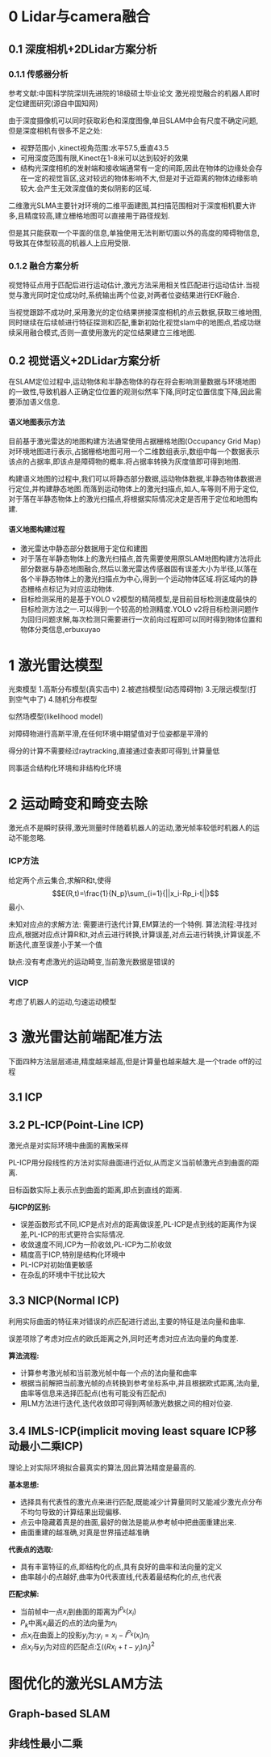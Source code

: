 # 0 Lidar与camera融合

## 0.1 深度相机+2DLidar方案分析

### 0.1.1 传感器分析

参考文献:中国科学院深圳先进院的18级硕士毕业论文 激光视觉融合的机器人即时定位建图研究(源自中国知网)

由于深度摄像机可以同时获取彩色和深度图像,单目SLAM中会有尺度不确定问题,但是深度相机有很多不足之处:
* 视野范围小 ,kinect视角范围:水平57.5,垂直43.5
* 可用深度范围有限,Kinect在1-8米可以达到较好的效果
* 结构光深度相机的发射端和接收端通常有一定的间距,因此在物体的边缘处会存在一定的视觉盲区,这对较远的物体影响不大,但是对于近距离的物体边缘影响较大.会产生无效深度值的类似阴影的区域.

二维激光SLMA主要针对环境的二维平面建图,其扫描范围相对于深度相机要大许多,且精度较高,建立栅格地图可以直接用于路径规划.

但是其只能获取一个平面的信息,单独使用无法判断切面以外的高度的障碍物信息,导致其在体型较高的机器人上应用受限.
 
### 0.1.2 融合方案分析

视觉特征点用于匹配后进行运动估计,激光方法采用相关性匹配进行运动估计.当视觉与激光同时定位成功时,系统输出两个位姿,对两者位姿结果进行EKF融合.

当视觉跟踪不成功时,采用激光的定位结果拼接深度相机的点云数据,获取三维地图,同时继续在后续帧进行特征探测和匹配,重新初始化视觉slam中的地图点,若成功继续采用融合模式,否则一直使用激光的定位结果建立三维地图.

## 0.2 视觉语义+2DLidar方案分析

在SLAM定位过程中,运动物体和半静态物体的存在将会影响测量数据与环境地图的一致性,导致机器人正确定位位置的观测似然率下降,同时定位置信度下降,因此需要添加语义信息.

#### 语义地图表示方法

目前基于激光雷达的地图构建方法通常使用占据栅格地图(Occupancy Grid Map)对环境地图进行表示,占据栅格地图可用一个二维数组表示,数组中每一个数据表示该点的占据率,即该点是障碍物的概率.将占据率转换为灰度值即可得到地图.

构建语义地图的过程中,我们可以将静态部分数据,运动物体数据,半静态物体数据进行定位,并构建静态地图.而落到运动物体上的激光扫描点,如人,车等则不用于定位,对于落在半静态物体上的激光扫描点,将根据实际情况决定是否用于定位和地图构建.

#### 语义地图构建过程

* 激光雷达中静态部分数据用于定位和建图
* 对于落在半静态物体上的激光扫描点,首先需要使用原SLAM地图构建方法将此部分数据与静态地图融合,然后以激光雷达传感器固有误差大小为半径,以落在各个半静态物体上的激光扫描点为中心,得到一个运动物体区域.将区域内的静态栅格点标记为对应运动物体.
* 目标检测采用的是基于YOLO v2模型的精简模型,是目前目标检测速度最快的目标检测方法之一.可以得到一个较高的检测精度.YOLO v2将目标检测问题作为回归问题求解,每次检测只需要进行一次前向过程即可以同时得到物体位置和物体分类信息,erbuxuyao

# 1 激光雷达模型

光束模型
1.高斯分布模型(真实击中) 2.被遮挡模型(动态障碍物) 3.无限远模型(打到空气中了) 4.随机分布模型
 

似然场模型(likelihood model)

对障碍物进行高斯平滑,在任何环境中期望值对于位姿都是平滑的

得分的计算不需要经过raytracking,直接通过查表即可得到,计算量低

同事适合结构化环境和非结构化环境

# 2 运动畸变和畸变去除
激光点不是瞬时获得,激光测量时伴随着机器人的运动,激光帧率较低时机器人的运动不能忽略.

### ICP方法
给定两个点云集合,求解R和t,使得
$$E(R,t)=\frac{1}{N_p}\sum_{i=1}{||x_i-Rp_i-t||}$$
最小.

未知对应点的求解方法:
需要进行迭代计算,EM算法的一个特例.
算法流程:寻找对应点,根据对应点计算R和t,对点云进行转换,计算误差,对点云进行转换,计算误差,不断迭代,直至误差小于某一个值

缺点:没有考虑激光的运动畸变,当前激光数据是错误的
### VICP
考虑了机器人的运动,匀速运动模型

# 3 激光雷达前端配准方法

下面四种方法层层递进,精度越来越高,但是计算量也越来越大.是一个trade off的过程

## 3.1 ICP
 

## 3.2 PL-ICP(Point-Line ICP)
激光点是对实际环境中曲面的离散采样

PL-ICP用分段线性的方法对实际曲面进行近似,从而定义当前帧激光点到曲面的距离.

目标函数实际上表示点到曲面的距离,即点到直线的距离.

**与ICP的区别:**
* 误差函数形式不同,ICP是点对点的距离做误差,PL-ICP是点到线的距离作为误差,PL-ICP的形式更符合实际情况.
* 收敛速度不同,ICP为一阶收敛,PL-ICP为二阶收敛
* 精度高于ICP,特别是结构化环境中
* PL-ICP对初始值更敏感
* 在杂乱的环境中干扰比较大


## 3.3 NICP(Normal ICP)

利用实际曲面的特征来对错误的点匹配进行滤出,主要的特征是法向量和曲率.

误差项除了考虑对应点的欧氏距离之外,同时还考虑对应点法向量的角度差.

**算法流程:**
* 计算参考激光帧和当前激光帧中每一个点的法向量和曲率
* 根据当前解把当前激光帧的点转换到参考坐标系中,并且根据欧式距离,法向量,曲率等信息来选择匹配点(也有可能没有匹配点)
* 用LM方法进行迭代,迭代收敛即可得到两帧激光数据之间的相对位姿.

## 3.4 IMLS-ICP(implicit moving least square ICP移动最小二乘ICP)
理论上对实际环境拟合最真实的算法,因此算法精度是最高的.

**基本思想:**
* 选择具有代表性的激光点来进行匹配,既能减少计算量同时又能减少激光点分布不均匀导致的计算结果出现偏移.
* 点云中隐藏着真是的曲面,最好的做法是能从参考帧中把曲面重建出来.
* 曲面重建的越准确,对真是世界描述越准确

**代表点的选取:**
* 具有丰富特征的点,即结构化的点,具有良好的曲率和法向量的定义
* 曲率越小的点越好,曲率为0代表直线,代表着最结构化的点,也代表

**匹配求解:**
* 当前帧中一点$x_i$到曲面的距离为$I^{P_k}(x_i)$
* $P_k$中离$x_i$最近的点的法向量为$n_i$
* 点$x_i$在曲面上的投影$y_i$为:$y_i=x_i - I^{P_k}(x_i) n_i$
* 点$x_i$与$y_i$为对应的匹配点:$\sum{((Rx_i+t-y_i)n_i)^2}$

# 图优化的激光SLAM方法

## Graph-based SLAM 

## 非线性最小二乘

## 